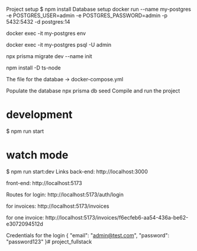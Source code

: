 Project setup
$ npm install
Database setup
docker run --name my-postgres -e POSTGRES_USER=admin -e POSTGRES_PASSWORD=admin -p 5432:5432 -d postgres:14

docker exec -it my-postgres env

docker exec -it my-postgres psql -U admin

npx prisma migrate dev --name init

npm install -D ts-node

The file for the databae -> docker-compose.yml

Populate the database
npx prisma db seed
Compile and run the project
# development
$ npm run start

# watch mode
$ npm run start:dev
Links
back-end: http://localhost:3000

front-end: http://localhost:5173

Routes
for login: http://localhost:5173/auth/login

for invoices: http://localhost:5173/invoices

for one invoice: http://localhost:5173/invoices/f6ecfeb6-aa54-436a-be62-e3072094512d

Credentials for the login
{ "email": "admin@test.com", "password": "password123" }# project_fullstack
